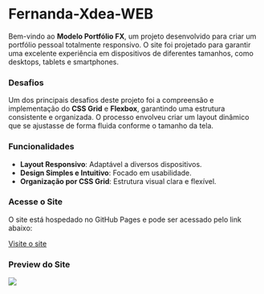 # Fernanda-Xdea-WEB

Bem-vindo ao **Modelo Portfólio FX**, um projeto desenvolvido para criar um portfólio pessoal totalmente responsivo. O site foi projetado para garantir uma excelente experiência em dispositivos de diferentes tamanhos, como desktops, tablets e smartphones.

### Desafios

Um dos principais desafios deste projeto foi a compreensão e implementação do **CSS Grid** e **Flexbox**, garantindo uma estrutura consistente e organizada. O processo envolveu criar um layout dinâmico que se ajustasse de forma fluida conforme o tamanho da tela.

### Funcionalidades

- **Layout Responsivo**: Adaptável a diversos dispositivos.
- **Design Simples e Intuitivo**: Focado em usabilidade.
- **Organização por CSS Grid**: Estrutura visual clara e flexível.

### Acesse o Site

O site está hospedado no GitHub Pages e pode ser acessado pelo link abaixo:

[Visite o site](https://fernandaxdea.github.io/modeloportifoliofx/)

### Preview do Site

<img src="https://imgur.com/a/JldqAv1"/>

